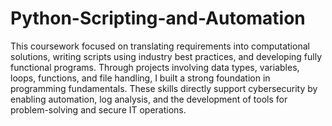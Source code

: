 # Python-Scripting-and-Automation
This coursework focused on translating requirements into computational solutions, writing scripts using industry best practices, and developing fully functional programs. Through projects involving data types, variables, loops, functions, and file handling, I built a strong foundation in programming fundamentals. These skills directly support cybersecurity by enabling automation, log analysis, and the development of tools for problem-solving and secure IT operations.
